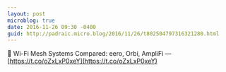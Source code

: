 ```yaml
---
layout: post
microblog: true
date: 2016-11-26 09:30 -0400
guid: http://padraic.micro.blog/2016/11/26/t802504797316321280.html
---
```

🔗 Wi-Fi Mesh Systems Compared: eero, Orbi, AmpliFi — [https://t.co/oZxLxP0xeY](https://t.co/oZxLxP0xeY)
